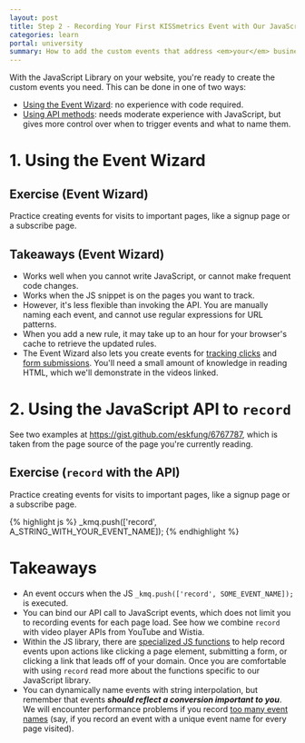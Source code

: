 ```yaml
---
layout: post
title: Step 2 - Recording Your First KISSmetrics Event with Our JavaScript
categories: learn
portal: university
summary: How to add the custom events that address <em>your</em> business' conversions.
---
```

With the JavaScript Library on your website, you're ready to create the custom events you need. This can be done in one of two ways:

* [Using the Event Wizard][using-ew]: no experience with code required.
* [Using API methods][using-api]: needs moderate experience with JavaScript, but gives more control over when to trigger events and what to name them.

<a name="using-event-wizard"></a>
# 1. Using the Event Wizard

<div id="wistia_700b63755a" class="wistia_embed wistia-embed" data-video-width="640" data-video-height="400"></div>

## Exercise (Event Wizard)

Practice creating events for visits to important pages, like a signup page or a subscribe page.

## Takeaways (Event Wizard)

* Works well when you cannot write JavaScript, or cannot make frequent code changes.
* Works when the JS snippet is on the pages you want to track.
* However, it's less flexible than invoking the API. You are manually naming each event, and cannot use regular expressions for URL patterns.
* When you add a new rule, it may take up to an hour for your browser's cache to retrieve the updated rules.
* The Event Wizard also lets you create events for [tracking clicks][click-tutorial] and [form submissions][form-tutorial]. You'll need a small amount of knowledge in reading HTML, which we'll demonstrate in the videos linked.

<a name="using-javascript-api"></a>
# 2. Using the JavaScript API to `record`

See two examples at <https://gist.github.com/eskfung/6767787>, which is taken from the page source of the page you're currently reading.

## Exercise (`record` with the API)

Practice creating events for visits to important pages, like a signup page or a subscribe page.

{% highlight js %}
_kmq.push(['record', A_STRING_WITH_YOUR_EVENT_NAME]);
{% endhighlight %}

# Takeaways

* An event occurs when the JS `_kmq.push(['record', SOME_EVENT_NAME]);` is executed.
* You can bind our API call to JavaScript events, which does not limit you to recording events for each page load. See how we combine `record` with video player APIs from YouTube and Wistia.
* Within the JS library, there are [specialized JS functions][js-specific] to help record events upon actions like clicking a page element, submitting a form, or clicking a link that leads off of your domain. Once you are comfortable with using `record` read more about the functions specific to our JavaScript library.
* You can dynamically name events with string interpolation, but remember that events ***should reflect a conversion important to you***. We will encounter performance problems if you record [too many event names][too-many-events] (say, if you record an event with a unique event name for every page visited).

[using-ew]: #using-event-wizard
[using-api]: #using-javascript-api
[video-api]: /how-tos/tracking-video
[js-specific]: /apis/javascript/javascript-specific
[too-many-events]: /troubleshooting/too-many-event-names
[click-tutorial]: /tutorial/event-library-tutorial/events-clicks-tutorial
[form-tutorial]: /tutorial/event-library-tutorial/events-form-tutorial

<script charset="ISO-8859-1" src="http://fast.wistia.com/static/E-v1.js">
</script>
<script type="text/javascript">
loadKMTrackableVideo("700b63755a", "Events: Visits the URL");
</script>